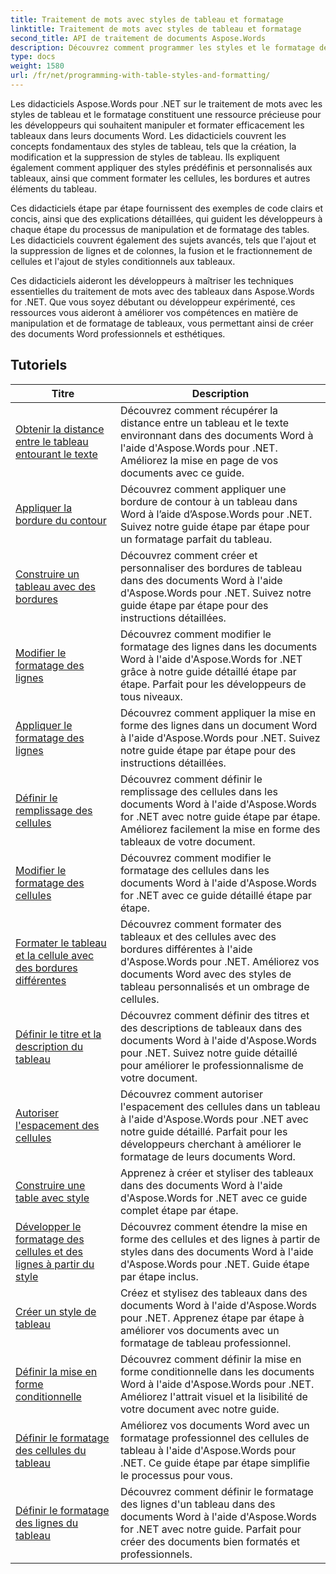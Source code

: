 ```yaml
---
title: Traitement de mots avec styles de tableau et formatage
linktitle: Traitement de mots avec styles de tableau et formatage
second_title: API de traitement de documents Aspose.Words
description: Découvrez comment programmer les styles et le formatage des tableaux dans Aspose.Words for .NET. Apprenez à appliquer des styles prédéfinis, à personnaliser le formatage des cellules, les bordures et bien plus encore grâce à des didacticiels pas à pas et des exemples de code en C#.
type: docs
weight: 1580
url: /fr/net/programming-with-table-styles-and-formatting/
---
```

Les didacticiels Aspose.Words pour .NET sur le traitement de mots avec les styles de tableau et le formatage constituent une ressource précieuse pour les développeurs qui souhaitent manipuler et formater efficacement les tableaux dans leurs documents Word. Les didacticiels couvrent les concepts fondamentaux des styles de tableau, tels que la création, la modification et la suppression de styles de tableau. Ils expliquent également comment appliquer des styles prédéfinis et personnalisés aux tableaux, ainsi que comment formater les cellules, les bordures et autres éléments du tableau.

Ces didacticiels étape par étape fournissent des exemples de code clairs et concis, ainsi que des explications détaillées, qui guident les développeurs à chaque étape du processus de manipulation et de formatage des tables. Les didacticiels couvrent également des sujets avancés, tels que l'ajout et la suppression de lignes et de colonnes, la fusion et le fractionnement de cellules et l'ajout de styles conditionnels aux tableaux.

Ces didacticiels aideront les développeurs à maîtriser les techniques essentielles du traitement de mots avec des tableaux dans Aspose.Words for .NET. Que vous soyez débutant ou développeur expérimenté, ces ressources vous aideront à améliorer vos compétences en matière de manipulation et de formatage de tableaux, vous permettant ainsi de créer des documents Word professionnels et esthétiques.

 ## Tutoriels
| Titre | Description |
| --- | --- |
| [Obtenir la distance entre le tableau entourant le texte](./get-distance-between-table-surrounding-text/) | Découvrez comment récupérer la distance entre un tableau et le texte environnant dans des documents Word à l'aide d'Aspose.Words pour .NET. Améliorez la mise en page de vos documents avec ce guide. |
| [Appliquer la bordure du contour](./apply-outline-border/) | Découvrez comment appliquer une bordure de contour à un tableau dans Word à l’aide d’Aspose.Words pour .NET. Suivez notre guide étape par étape pour un formatage parfait du tableau. |
| [Construire un tableau avec des bordures](./build-table-with-borders/) | Découvrez comment créer et personnaliser des bordures de tableau dans des documents Word à l'aide d'Aspose.Words pour .NET. Suivez notre guide étape par étape pour des instructions détaillées. |
| [Modifier le formatage des lignes](./modify-row-formatting/) | Découvrez comment modifier le formatage des lignes dans les documents Word à l'aide d'Aspose.Words for .NET grâce à notre guide détaillé étape par étape. Parfait pour les développeurs de tous niveaux. |
| [Appliquer le formatage des lignes](./apply-row-formatting/) | Découvrez comment appliquer la mise en forme des lignes dans un document Word à l'aide d'Aspose.Words pour .NET. Suivez notre guide étape par étape pour des instructions détaillées. |
| [Définir le remplissage des cellules](./set-cell-padding/) | Découvrez comment définir le remplissage des cellules dans les documents Word à l'aide d'Aspose.Words for .NET avec notre guide étape par étape. Améliorez facilement la mise en forme des tableaux de votre document. |
| [Modifier le formatage des cellules](./modify-cell-formatting/) | Découvrez comment modifier le formatage des cellules dans les documents Word à l'aide d'Aspose.Words for .NET avec ce guide détaillé étape par étape. |
| [Formater le tableau et la cellule avec des bordures différentes](./format-table-and-cell-with-different-borders/) | Découvrez comment formater des tableaux et des cellules avec des bordures différentes à l'aide d'Aspose.Words pour .NET. Améliorez vos documents Word avec des styles de tableau personnalisés et un ombrage de cellules. |
| [Définir le titre et la description du tableau](./set-table-title-and-description/) | Découvrez comment définir des titres et des descriptions de tableaux dans des documents Word à l'aide d'Aspose.Words pour .NET. Suivez notre guide détaillé pour améliorer le professionnalisme de votre document. |
| [Autoriser l'espacement des cellules](./allow-cell-spacing/) | Découvrez comment autoriser l'espacement des cellules dans un tableau à l'aide d'Aspose.Words pour .NET avec notre guide détaillé. Parfait pour les développeurs cherchant à améliorer le formatage de leurs documents Word. |
| [Construire une table avec style](./build-table-with-style/) | Apprenez à créer et styliser des tableaux dans des documents Word à l'aide d'Aspose.Words for .NET avec ce guide complet étape par étape. |
| [Développer le formatage des cellules et des lignes à partir du style](./expand-formatting-on-cells-and-row-from-style/) | Découvrez comment étendre la mise en forme des cellules et des lignes à partir de styles dans des documents Word à l'aide d'Aspose.Words pour .NET. Guide étape par étape inclus. |
| [Créer un style de tableau](./create-table-style/) | Créez et stylisez des tableaux dans des documents Word à l'aide d'Aspose.Words pour .NET. Apprenez étape par étape à améliorer vos documents avec un formatage de tableau professionnel. |
| [Définir la mise en forme conditionnelle](./define-conditional-formatting/) | Découvrez comment définir la mise en forme conditionnelle dans les documents Word à l'aide d'Aspose.Words pour .NET. Améliorez l'attrait visuel et la lisibilité de votre document avec notre guide. |
| [Définir le formatage des cellules du tableau](./set-table-cell-formatting/) | Améliorez vos documents Word avec un formatage professionnel des cellules de tableau à l'aide d'Aspose.Words pour .NET. Ce guide étape par étape simplifie le processus pour vous. |
| [Définir le formatage des lignes du tableau](./set-table-row-formatting/) | Découvrez comment définir le formatage des lignes d'un tableau dans des documents Word à l'aide d'Aspose.Words for .NET avec notre guide. Parfait pour créer des documents bien formatés et professionnels. |